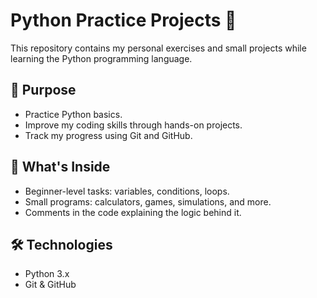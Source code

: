 # Python Practice Projects 🐍

This repository contains my personal exercises and small projects while learning the Python programming language.

## 🎯 Purpose
- Practice Python basics.
- Improve my coding skills through hands-on projects.
- Track my progress using Git and GitHub.

## 🧠 What's Inside
- Beginner-level tasks: variables, conditions, loops.
- Small programs: calculators, games, simulations, and more.
- Comments in the code explaining the logic behind it.

## 🛠️ Technologies
- Python 3.x
- Git & GitHub

